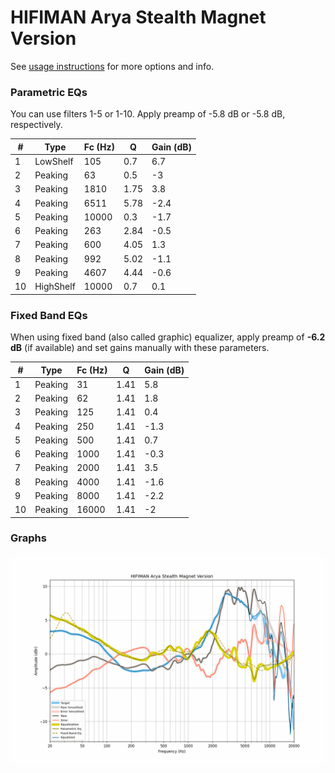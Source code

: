 # HIFIMAN Arya Stealth Magnet Version
See [usage instructions](https://github.com/jaakkopasanen/AutoEq#usage) for more options and info.

### Parametric EQs
You can use filters 1-5 or 1-10. Apply preamp of -5.8 dB or -5.8 dB, respectively.

|   # | Type      |   Fc (Hz) |    Q |   Gain (dB) |
|-----|-----------|-----------|------|-------------|
|   1 | LowShelf  |       105 | 0.7  |         6.7 |
|   2 | Peaking   |        63 | 0.5  |        -3   |
|   3 | Peaking   |      1810 | 1.75 |         3.8 |
|   4 | Peaking   |      6511 | 5.78 |        -2.4 |
|   5 | Peaking   |     10000 | 0.3  |        -1.7 |
|   6 | Peaking   |       263 | 2.84 |        -0.5 |
|   7 | Peaking   |       600 | 4.05 |         1.3 |
|   8 | Peaking   |       992 | 5.02 |        -1.1 |
|   9 | Peaking   |      4607 | 4.44 |        -0.6 |
|  10 | HighShelf |     10000 | 0.7  |         0.1 |

### Fixed Band EQs
When using fixed band (also called graphic) equalizer, apply preamp of **-6.2 dB** (if available) and set gains manually with these parameters.

|   # | Type    |   Fc (Hz) |    Q |   Gain (dB) |
|-----|---------|-----------|------|-------------|
|   1 | Peaking |        31 | 1.41 |         5.8 |
|   2 | Peaking |        62 | 1.41 |         1.8 |
|   3 | Peaking |       125 | 1.41 |         0.4 |
|   4 | Peaking |       250 | 1.41 |        -1.3 |
|   5 | Peaking |       500 | 1.41 |         0.7 |
|   6 | Peaking |      1000 | 1.41 |        -0.3 |
|   7 | Peaking |      2000 | 1.41 |         3.5 |
|   8 | Peaking |      4000 | 1.41 |        -1.6 |
|   9 | Peaking |      8000 | 1.41 |        -2.2 |
|  10 | Peaking |     16000 | 1.41 |        -2   |

### Graphs
![](./HIFIMAN%20Arya%20Stealth%20Magnet%20Version.png)
